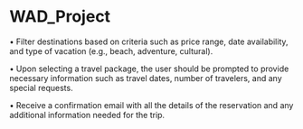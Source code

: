 # WAD_Project

•	Filter destinations based on criteria such as price range, date availability, and type of vacation (e.g., beach, adventure, cultural).

•	Upon selecting a travel package, the user should be prompted to provide necessary information such as travel dates, number of travelers, and any special requests.

•	Receive a confirmation email with all the details of the reservation and any additional information needed for the trip.
